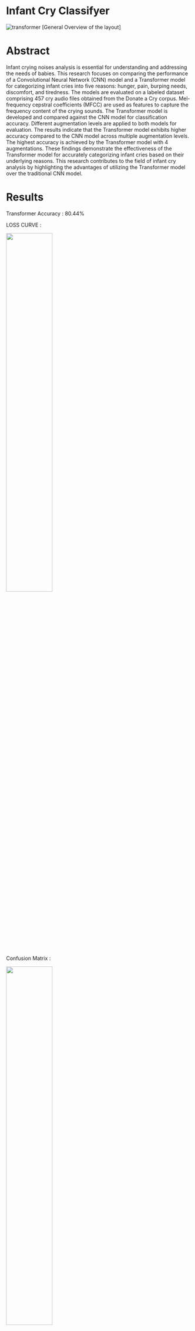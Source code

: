 # Infant Cry Classifyer
![transformer](https://github.com/Bismanpal-Singh/Infant-cry-classifyer/assets/83641114/52dc66e5-fbdf-4008-81e7-e389a156792a)
 [General Overview of the layout]
# Abstract 

Infant crying noises analysis is essential for understanding and addressing the needs of babies. This research focuses on comparing the performance of a Convolutional Neural Network (CNN) model and a Transformer model for categorizing infant cries into five reasons: hunger, pain, burping needs, discomfort, and tiredness. The models are evaluated on a labeled dataset comprising 457 cry audio files obtained from the Donate a Cry corpus. Mel-frequency cepstral coefficients (MFCC) are used as features to capture the frequency content of the crying sounds. The Transformer model is developed and compared against the CNN model for classification accuracy. Different augmentation levels are applied to both models for evaluation. The results indicate that the Transformer model exhibits higher accuracy compared to the CNN model across multiple augmentation levels. The highest accuracy is achieved by the Transformer model with 4 augmentations. These findings demonstrate the effectiveness of the Transformer model for accurately categorizing infant cries based on their underlying reasons. This research contributes to the field of infant cry analysis by highlighting the advantages of utilizing the Transformer model over the traditional CNN model.

# Results 
Transformer Accuracy : 80.44%

LOSS CURVE : 

<img src="https://github.com/Bismanpal-Singh/Infant-cry-classifyer/assets/83641114/dc355e91-5637-4795-8acd-55050e50f0af" width=50% height=50%>

Confusion Matrix :

<img src="https://github.com/Bismanpal-Singh/Infant-cry-classifyer/assets/83641114/98e04252-20c8-4e67-9cb4-5437b9dadd68" width=50% height=50%>

Normalised Confusion Matrix : 

<img src="https://github.com/Bismanpal-Singh/Infant-cry-classifyer/assets/83641114/f10ea9eb-2c71-470f-9dcd-cf7bff783533" width=50% height=50%>

Table comparing the accuracies we reached : 

<img src="https://github.com/Bismanpal-Singh/Infant-cry-classifyer/assets/83641114/28f6a2c8-abd5-47ac-998e-bce84236ecab" width=50% height=50%>

